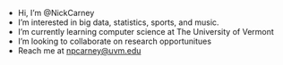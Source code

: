 -  Hi, I’m @NickCarney
-  I’m interested in big data, statistics, sports, and music.
-  I’m currently learning computer science at The University of Vermont
-  I’m looking to collaborate on research opportunitues
-  Reach me at npcarney@uvm.edu

<!---
NickCarney/NickCarney is a ✨ special ✨ repository because its `README.md` (this file) appears on your GitHub profile.
You can click the Preview link to take a look at your changes.
--->
